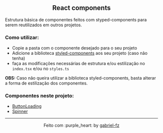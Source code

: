 <h2 align="center">
  React components
</h2>

Estrutura básica de componentes feitos com styped-components para serem reutilizados em outros projetos.

### Como utilizar:

- Copie a pasta com o componente desejado para o seu projeto
- Adicione a biblioteca [styled-components](https://styled-components.com/) aos seu projeto (caso não tenha)
- faça as modificações necessárias de estrutura e/ou estilização no `index.tsx` e/ou no `styles.ts`

**OBS:** Caso não queira utilizar a biblioteca styled-components, basta alterar a forma de estilização dos componentes.

### Componentes neste projeto:

- [ButtonLoading](./ButtonLoading)
- [Spinner](./Spinner)

---

<p align="center">
  Feito com :purple_heart: by <a href="https://github.com/gabriel-fz" target="_blank">gabriel-fz</a>
</p>